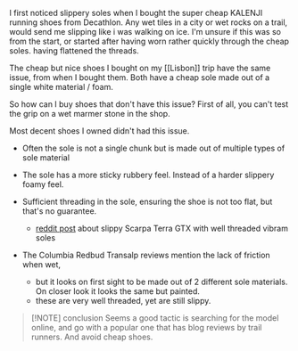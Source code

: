 I first noticed slippery soles when I bought the super cheap KALENJI running shoes from Decathlon. Any wet tiles in a city or wet rocks on a trail, would send me slipping like i was walking on ice. I'm unsure if this was so from the start, or started after having worn rather quickly through the cheap soles. having flattened the threads.

The cheap but nice shoes I bought on my [[Lisbon]] trip have the same issue, from when I bought them. Both have a cheap sole made out of a single white material / foam.

So how can I buy shoes that don't have this issue?
First of all, you can't test the grip on a wet marmer stone in the shop.

Most decent shoes I owned didn't had this issue. 
- Often the sole is not a single chunk but is made out of multiple types of sole material
- The sole has a more sticky rubbery feel. Instead of a harder slippery foamy feel.
- Sufficient threading in the sole, ensuring the shoe is not too flat, but that's no guarantee. 
	- [reddit post](https://www.reddit.com/r/AskACobbler/comments/17ed0zk/new_hiking_boots_too_slippery_would_siping_help/) about slippy Scarpa Terra GTX with well threaded vibram soles

- The Columbia Redbud Transalp reviews mention the lack of friction when wet, 
	- but it looks on first sight to be made out of 2 different sole materials. On closer look it looks the same but painted.
	- these are very well threaded, yet are still slippy.

> [!NOTE] conclusion
> Seems a good tactic is searching for the model online, and go with a popular one that has blog reviews by trail runners. And avoid cheap shoes.
